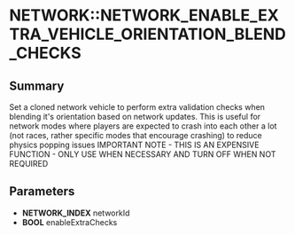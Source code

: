 # NETWORK::NETWORK_ENABLE_EXTRA_VEHICLE_ORIENTATION_BLEND_CHECKS

## Summary
Set a cloned network vehicle to perform extra validation checks when blending it's orientation based on network
updates. This is useful for network modes where players are expected to crash into each other a lot (not races,
rather specific modes that encourage crashing) to reduce physics popping issues
IMPORTANT NOTE - THIS IS AN EXPENSIVE FUNCTION - ONLY USE WHEN NECESSARY AND TURN OFF WHEN NOT REQUIRED

## Parameters
* **NETWORK_INDEX** networkId
* **BOOL** enableExtraChecks